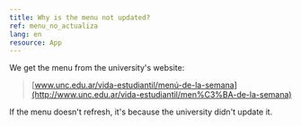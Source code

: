 ```yaml
---
title: Why is the menu not updated?
ref: menu_no_actualiza
lang: en
resource: App
---
```


We get the menu from the university's website:

> [www.unc.edu.ar/vida-estudiantil/menú-de-la-semana](http://www.unc.edu.ar/vida-estudiantil/men%C3%BA-de-la-semana)

If the menu doesn't refresh, it's because the university didn't update it.

